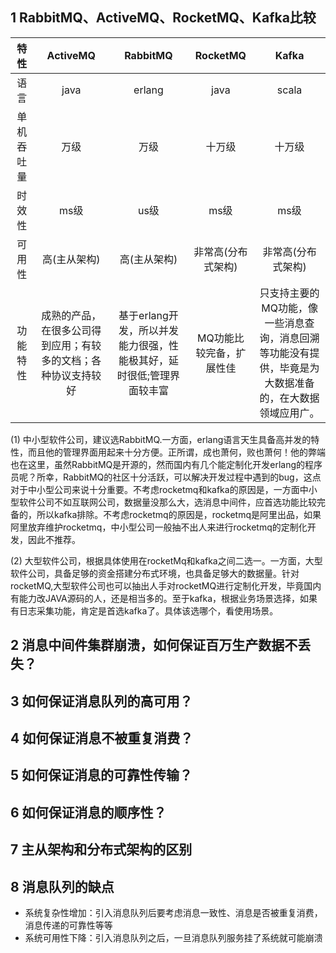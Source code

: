 ## 1 RabbitMQ、ActiveMQ、RocketMQ、Kafka比较

|    特性    |                           ActiveMQ                           |                           RabbitMQ                           |         RocketMQ         |                            Kafka                             |
| :--------: | :----------------------------------------------------------: | :----------------------------------------------------------: | :----------------------: | :----------------------------------------------------------: |
|    语言    |                             java                             |                            erlang                            |           java           |                            scala                             |
| 单机吞吐量 |                             万级                             |                             万级                             |          十万级          |                            十万级                            |
|   时效性   |                             ms级                             |                             us级                             |           ms级           |                             ms级                             |
|   可用性   |                         高(主从架构)                         |                         高(主从架构)                         |    非常高(分布式架构)    |                      非常高(分布式架构)                      |
|  功能特性  | 成熟的产品，在很多公司得到应用；有较多的文档；各种协议支持较好 | 基于erlang开发，所以并发能力很强，性能极其好，延时很低;管理界面较丰富 | MQ功能比较完备，扩展性佳 | 只支持主要的MQ功能，像一些消息查询，消息回溯等功能没有提供，毕竟是为大数据准备的，在大数据领域应用广。 |

(1) 中小型软件公司，建议选RabbitMQ.一方面，erlang语言天生具备高并发的特性，而且他的管理界面用起来十分方便。正所谓，成也萧何，败也萧何！他的弊端也在这里，虽然RabbitMQ是开源的，然而国内有几个能定制化开发erlang的程序员呢？所幸，RabbitMQ的社区十分活跃，可以解决开发过程中遇到的bug，这点对于中小型公司来说十分重要。不考虑rocketmq和kafka的原因是，一方面中小型软件公司不如互联网公司，数据量没那么大，选消息中间件，应首选功能比较完备的，所以kafka排除。不考虑rocketmq的原因是，rocketmq是阿里出品，如果阿里放弃维护rocketmq，中小型公司一般抽不出人来进行rocketmq的定制化开发，因此不推荐。

(2) 大型软件公司，根据具体使用在rocketMq和kafka之间二选一。一方面，大型软件公司，具备足够的资金搭建分布式环境，也具备足够大的数据量。针对rocketMQ,大型软件公司也可以抽出人手对rocketMQ进行定制化开发，毕竟国内有能力改JAVA源码的人，还是相当多的。至于kafka，根据业务场景选择，如果有日志采集功能，肯定是首选kafka了。具体该选哪个，看使用场景。

## 2 消息中间件集群崩溃，如何保证百万生产数据不丢失？

## 3 如何保证消息队列的高可用？

## 4 如何保证消息不被重复消费？

## 5 如何保证消息的可靠性传输？

## 6 如何保证消息的顺序性？

## 7 主从架构和分布式架构的区别

## 8 消息队列的缺点

- 系统复杂性增加：引入消息队列后要考虑消息一致性、消息是否被重复消费，消息传递的可靠性等等
- 系统可用性下降：引入消息队列之后，一旦消息队列服务挂了系统就可能崩溃